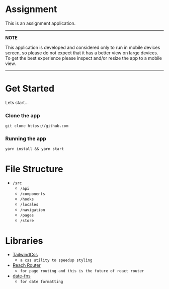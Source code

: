 # Assignment

This is an assignment application.

---

**NOTE**

This application is developed and considered only to run in mobile devices screen, so please do not expect that it has a better view on large devices. To get the best experience please inspect and/or resize the app to a mobile view.

---

# Get Started

Lets start...

### Clone the app

```
git clone https://github.com
```

### Running the app

```
yarn install && yarn start
```

# File Structure

- `/src`
  - `/api`
  - `/components`
  - `/hooks`
  - `/locales`
  - `/navigation`
  - `/pages`
  - `/store`

# Libraries

- [TailwindCss](https://tailwindcss.com/)
  - `a css utility to speedup styling`
- [Reach Router](https://reach.tech/router/)
  - `for page routing and this is the future of react router`
- [date-fns](https://date-fns.org/)
  - `for date formatting`
